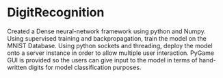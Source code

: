 # DigitRecognition
Created a Dense neural-network framework using python and Numpy.
Using supervised training and backpropagation, train the model on the MNIST Database.
Using python sockets and threading, deploy the model onto a server instance in order to allow 
multiple user interaction.
PyGame GUI is provided so the users can give input to the model in terms of hand-written digits
for model classification purposes.
